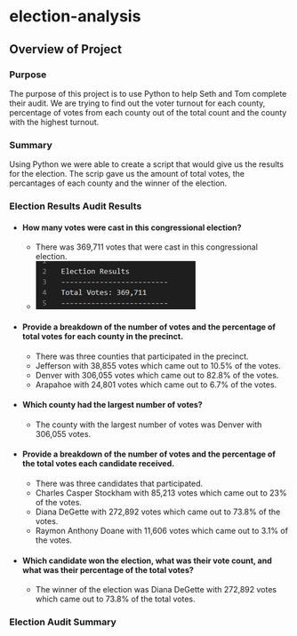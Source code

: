 # election-analysis

## Overview of Project

### Purpose
The purpose of this project is to use Python to help Seth and Tom complete their audit. We are trying to find out the voter turnout for each county, percentage of votes from each county out of the total count and the county with the highest turnout. 

### Summary
Using Python we were able to create a script that would give us the results for the election. The scrip gave us the amount of total votes, the percantages of each county and the winner of the election.  

### Election Results Audit Results

* #### How many votes were cast in this congressional election?
  * There was 369,711 votes that were cast in this congressional election.
  * ![This is an image](https://github.com/clarosjorge21/election-analysis/blob/099df3d9416a456c35686d87bac1a5728a26bf12/Resources/Total%20Votes.PNG)

* #### Provide a breakdown of the number of votes and the percentage of total votes for each county in the precinct.
  * There was three counties that participated in the precinct.
  * Jefferson with 38,855 votes which came out to 10.5% of the votes.
  * Denver with 306,055 votes which came out to 82.8% of the votes.
  * Arapahoe with 24,801 votes which came out to 6.7% of the votes. 
 
* #### Which county had the largest number of votes?
  * The county with the largest number of votes was Denver with 306,055 votes.

* #### Provide a breakdown of the number of votes and the percentage of the total votes each candidate received.
  * There was three candidates that participated. 
  * Charles Casper Stockham with 85,213 votes which came out to 23% of the votes.
  * Diana DeGette with 272,892 votes which came out to 73.8% of the votes.
  * Raymon Anthony Doane with 11,606 votes which came out to 3.1% of the votes. 

* #### Which candidate won the election, what was their vote count, and what was their percentage of the total votes?
  * The winner of the election was Diana DeGette with 272,892 votes which came out to 73.8% of the total votes. 

### Election Audit Summary

